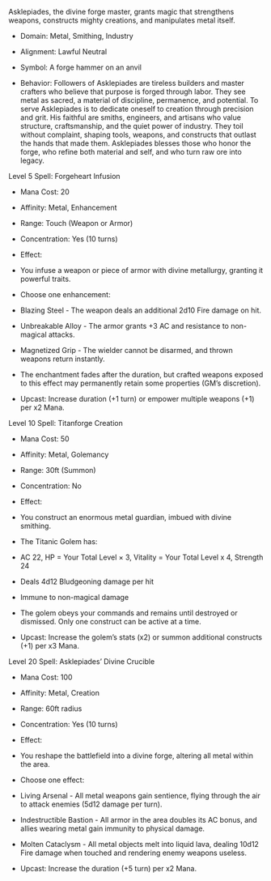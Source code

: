 Asklepiades, the divine forge master, grants magic that strengthens weapons, constructs mighty creations, and manipulates metal itself.

- Domain: Metal, Smithing, Industry
    
- Alignment: Lawful Neutral
    
- Symbol: A forge hammer on an anvil
    
- Behavior: Followers of Asklepiades are tireless builders and master crafters who believe that purpose is forged through labor. They see metal as sacred, a material of discipline, permanence, and potential. To serve Asklepiades is to dedicate oneself to creation through precision and grit. His faithful are smiths, engineers, and artisans who value structure, craftsmanship, and the quiet power of industry. They toil without complaint, shaping tools, weapons, and constructs that outlast the hands that made them. Asklepiades blesses those who honor the forge, who refine both material and self, and who turn raw ore into legacy.
    

Level 5 Spell: Forgeheart Infusion

- Mana Cost: 20
    
- Affinity: Metal, Enhancement
    
- Range: Touch (Weapon or Armor)
    
- Concentration: Yes (10 turns)
    
- Effect:
    

- You infuse a weapon or piece of armor with divine metallurgy, granting it powerful traits.
    
- Choose one enhancement:
    

- Blazing Steel - The weapon deals an additional 2d10 Fire damage on hit.
    
- Unbreakable Alloy - The armor grants +3 AC and resistance to non-magical attacks.
    
- Magnetized Grip - The wielder cannot be disarmed, and thrown weapons return instantly.
    

- The enchantment fades after the duration, but crafted weapons exposed to this effect may permanently retain some properties (GM’s discretion).
    

- Upcast: Increase duration (+1 turn) or empower multiple weapons (+1) per x2 Mana.
    

Level 10 Spell: Titanforge Creation

- Mana Cost: 50
    
- Affinity: Metal, Golemancy
    
- Range: 30ft (Summon)
    
- Concentration: No 
    
- Effect:
    

- You construct an enormous metal guardian, imbued with divine smithing.
    
- The Titanic Golem has:
    

- AC 22, HP = Your Total Level × 3, Vitality = Your Total Level x 4, Strength 24
    
- Deals 4d12 Bludgeoning damage per hit
    
- Immune to non-magical damage
    

- The golem obeys your commands and remains until destroyed or dismissed. Only one construct can be active at a time. 
    

- Upcast: Increase the golem’s stats (x2) or summon additional constructs (+1) per x3 Mana.
    

Level 20 Spell: Asklepiades’ Divine Crucible

- Mana Cost: 100
    
- Affinity: Metal, Creation
    
- Range: 60ft radius
    
- Concentration: Yes (10 turns)
    
- Effect:
    

- You reshape the battlefield into a divine forge, altering all metal within the area.
    
- Choose one effect:
    

- Living Arsenal - All metal weapons gain sentience, flying through the air to attack enemies (5d12 damage per turn).
    
- Indestructible Bastion - All armor in the area doubles its AC bonus, and allies wearing metal gain immunity to physical damage.
    
- Molten Cataclysm - All metal objects melt into liquid lava, dealing 10d12 Fire damage when touched and rendering enemy weapons useless.
    

- Upcast: Increase the duration (+5 turn) per x2 Mana.
